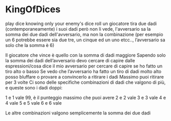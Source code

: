# KingOfDices
play dice knowing only your enemy's dice roll
un giocatore tira due dadi (contemporaneamente)
i suoi dadi però non li vede, l'avversario sa la somma dei due dadi dell'avversario, ma non la combinazione (per esempio un 6 potrebbe essere sia due tre, un cinque ed un uno etcc.., l’avversario sa solo che la somma è 6)

Il giocatore che vince è quello con la somma di dadi maggiore
Sapendo solo la somma dei dadi dell’avversario devo cercare di capire dalle espressioni/cosa dice il mio avversario per cercare di capire se ho fatto un tiro alto o basso
Se vedo che l’avversario ha fatto un tiro di dadi molto alto posso bluffare o provare a convincerlo a ritirare i dadi
Massimo puoi ritirare per 3 volte
Ci sono delle specifiche combinazioni di dadi che valgono di più, e queste sono i dadi doppi:

1 e 1 vale 99, è il punteggio massimo che puoi avere
2 e 2 vale 
3 e 3 vale
4 e 4 vale
5 e 5 vale
6 e 6 vale

Le altre combinazioni valgono semplicemente la somma dei due dadi
